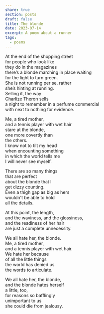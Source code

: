```yaml
---
share: true
section: posts
draft: false
title: The blonde
date: 2023-07-14
excerpt: A poem about a runner
tags:
  - poems
---
```



At the end of the shopping street  
for people who look like  
they do in the magazines  
there’s a blonde marching in place waiting  
for the light to turn green.  
She is not running per se, rather  
she’s hinting at running.  
Selling it, the way  
Charlize Theron sells  
a night to remember in a perfume commercial  
with next to nothing for evidence.  

Me, a tired mother,  
and a tennis player with wet hair  
stare at the blonde,  
one more covertly than  
the others.  
I know not to tilt my head  
when encounting something  
in which the world tells me  
I will never see myself.

There are so many things  
that are perfect  
about the blonde that I  
get dizzy counting.  
Even a thigh gap as big as hers  
wouldn't be able to hold  
all the details.

At this point, the length,  
and the waviness, and the glossiness,  
and the readiness of her hair  
are just a complete unnecessity.  

We all hate her, the blonde.  
Me, a tired mother,  
and a tennis player with wet hair.  
We hate her because  
of all the little things  
the world has denied us  
the words to articulate.  

We all hate her, the blonde,  
and the blonde hates herself  
a little, too,  
for reasons so bafflingly  
unimportant to us  
she could die from jealousy.